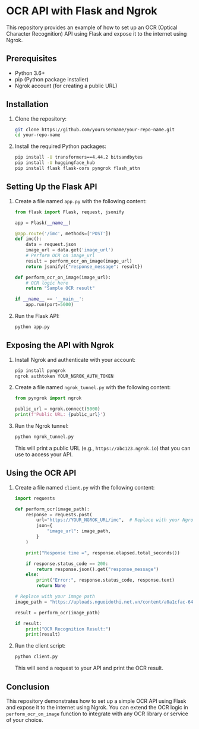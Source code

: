 # OCR API with Flask and Ngrok

This repository provides an example of how to set up an OCR (Optical Character Recognition) API using Flask and expose it to the internet using Ngrok.

## Prerequisites

- Python 3.6+
- pip (Python package installer)
- Ngrok account (for creating a public URL)

## Installation

1. Clone the repository:

    ```sh
    git clone https://github.com/yourusername/your-repo-name.git
    cd your-repo-name
    ```

2. Install the required Python packages:

    ```sh
    pip install -U transformers==4.44.2 bitsandbytes
    pip install -U huggingface_hub
    pip install flask flask-cors pyngrok flash_attn
    ```

## Setting Up the Flask API

1. Create a file named `app.py` with the following content:

    ```python
    from flask import Flask, request, jsonify

    app = Flask(__name__)

    @app.route('/imc', methods=['POST'])
    def imc():
        data = request.json
        image_url = data.get('image_url')
        # Perform OCR on image_url
        result = perform_ocr_on_image(image_url)
        return jsonify({"response_message": result})

    def perform_ocr_on_image(image_url):
        # OCR logic here
        return "Sample OCR result"

    if __name__ == '__main__':
        app.run(port=5000)
    ```

2. Run the Flask API:

    ```sh
    python app.py
    ```

## Exposing the API with Ngrok

1. Install Ngrok and authenticate with your account:

    ```sh
    pip install pyngrok
    ngrok authtoken YOUR_NGROK_AUTH_TOKEN
    ```

2. Create a file named `ngrok_tunnel.py` with the following content:

    ```python
    from pyngrok import ngrok

    public_url = ngrok.connect(5000)
    print(f'Public URL: {public_url}')
    ```

3. Run the Ngrok tunnel:

    ```sh
    python ngrok_tunnel.py
    ```

    This will print a public URL (e.g., `https://abc123.ngrok.io`) that you can use to access your API.

## Using the OCR API

1. Create a file named `client.py` with the following content:

    ```python
    import requests

    def perform_ocr(image_path):
        response = requests.post(
            url="https://YOUR_NGROK_URL/imc",  # Replace with your Ngrok URL
            json={
                "image_url": image_path,
            }
        )

        print("Response time =", response.elapsed.total_seconds())

        if response.status_code == 200:
            return response.json().get("response_message")
        else:
            print("Error:", response.status_code, response.text)
            return None

    # Replace with your image path
    image_path = "https://uploads.nguoidothi.net.vn/content/a0a1cfac-64c2-47eb-a750-097a09008ccd.jpg"

    result = perform_ocr(image_path)

    if result:
        print("OCR Recognition Result:")
        print(result)
    ```

2. Run the client script:

    ```sh
    python client.py
    ```

    This will send a request to your API and print the OCR result.

## Conclusion

This repository demonstrates how to set up a simple OCR API using Flask and expose it to the internet using Ngrok. You can extend the OCR logic in `perform_ocr_on_image` function to integrate with any OCR library or service of your choice.